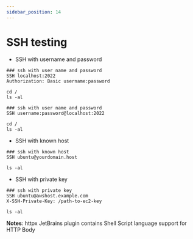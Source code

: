 ```yaml
---
sidebar_position: 14
---
```


# SSH testing

* SSH with username and password

```http request
### ssh with user name and password
SSH localhost:2022
Authorization: Basic username:password

cd /
ls -al

### ssh with user name and password
SSH username:password@localhost:2022

cd /
ls -al
```

* SSH with known host

```http request
### ssh with known host
SSH ubuntu@yourdomain.host

ls -al

```

* SSH with private key

```http request
### ssh with private key
SSH ubuntu@awshost.example.com
X-SSH-Private-Key: /path-to-ec2-key

ls -al
```

**Notes**: httpx JetBrains plugin contains Shell Script language support for HTTP Body

